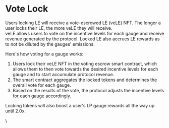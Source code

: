 # Vote Lock

Users locking LE will receive a vote-escrowed LE (veLE) NFT. The longer a user locks their LE, the more veLE they will receive.\
veLE allows users to vote on the incentive levels for each gauge and receive revenue generated by the protocol. Locked LE also accrues LE rewards as to not be diluted by the gauges' emissions.

Here's how voting for a gauge works:

1. Users lock their veLE NFT in the voting escrow smart contract, which allows them to then vote towards the desired incentive levels for each gauge and to start accumulate protocol revenue.
2. The smart contract aggregates the locked tokens and determines the overall vote for each gauge.
3. Based on the results of the vote, the protocol adjusts the incentive levels for each gauge accordingly.

Locking tokens will also boost a user's LP gauge rewards all the way up until 2.0x.



\
